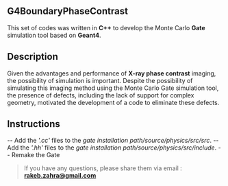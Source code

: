 ## G4BoundaryPhaseContrast


This set of codes was written in **C++** to develop the Monte Carlo **Gate** simulation tool based on **Geant4**.


## Description


Given the advantages and performance of **X-ray phase contrast** imaging, the possibility of simulation is important.
Despite the possibility of simulating this imaging method using the Monte Carlo Gate simulation tool, the presence of defects, including the lack of support for complex geometry, motivated the development of a code to eliminate these defects.


## Instructions


-- Add the *'.cc'* files to the *gate installation path/source/physics/src/src*.
-- Add the *'.hh'* files to the *gate installation path/source/physics/src/include*.
-- Remake the Gate




> If you have any questions, please share them via email : **rakeb.zahra@gmail.com**

